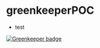 # greenkeeperPOC
- test

[![Greenkeeper badge](https://badges.greenkeeper.io/maxmil7/greenkeeperPOC.svg)](https://greenkeeper.io/)
